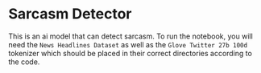 # Sarcasm Detector 

This is an ai model that can detect sarcasm. To run the notebook, you will need the `News Headlines Dataset` as well as the `Glove Twitter 27b 100d` tokenizer which should be placed in their correct directories according to the code.
